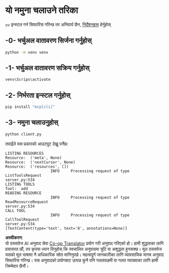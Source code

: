 <!--
CO_OP_TRANSLATOR_METADATA:
{
  "original_hash": "0ab9613fc9595f493847f91275859a18",
  "translation_date": "2025-07-13T18:40:26+00:00",
  "source_file": "03-GettingStarted/02-client/solution/python/README.md",
  "language_code": "ne"
}
-->
# यो नमुना चलाउने तरिका

`uv` इन्स्टल गर्न सिफारिस गरिन्छ तर अनिवार्य छैन, [निर्देशनहरू](https://docs.astral.sh/uv/#highlights) हेर्नुहोस्

## -0- भर्चुअल वातावरण सिर्जना गर्नुहोस्

```bash
python -m venv venv
```

## -1- भर्चुअल वातावरण सक्रिय गर्नुहोस्

```bash
venv\Scrips\activate
```

## -2- निर्भरता इन्स्टल गर्नुहोस्

```bash
pip install "mcp[cli]"
```

## -3- नमुना चलाउनुहोस्

```bash
python client.py
```

तपाईंले यस प्रकारको आउटपुट देख्नु पर्नेछ:

```text
LISTING RESOURCES
Resource:  ('meta', None)
Resource:  ('nextCursor', None)
Resource:  ('resources', [])
                    INFO     Processing request of type ListToolsRequest                                                                               server.py:534
LISTING TOOLS
Tool:  add
READING RESOURCE
                    INFO     Processing request of type ReadResourceRequest                                                                            server.py:534
CALL TOOL
                    INFO     Processing request of type CallToolRequest                                                                                server.py:534
[TextContent(type='text', text='8', annotations=None)]
```

**अस्वीकरण**:  
यो दस्तावेज AI अनुवाद सेवा [Co-op Translator](https://github.com/Azure/co-op-translator) प्रयोग गरी अनुवाद गरिएको हो। हामी शुद्धताका लागि प्रयासरत छौं, तर कृपया ध्यान दिनुहोस् कि स्वचालित अनुवादमा त्रुटि वा अशुद्धता हुनसक्छ। मूल दस्तावेज यसको मूल भाषामा नै अधिकारिक स्रोत मानिनुपर्छ। महत्वपूर्ण जानकारीका लागि व्यावसायिक मानव अनुवाद सिफारिस गरिन्छ। यस अनुवादको प्रयोगबाट उत्पन्न कुनै पनि गलतफहमी वा गलत व्याख्याका लागि हामी जिम्मेवार छैनौं।